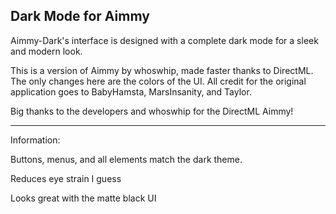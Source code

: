 Dark Mode for Aimmy
---------------------
Aimmy-Dark's interface is designed with a complete dark mode for a sleek and modern look.

This is a version of Aimmy by whoswhip, made faster thanks to DirectML. The only changes here are the colors of the UI.
All credit for the original application goes to BabyHamsta, MarsInsanity, and Taylor.

Big thanks to the developers and whoswhip for the DirectML Aimmy!

_________________________________________________________
Information:


Buttons, menus, and all elements match the dark theme.


Reduces eye strain I guess


Looks great with the matte black UI
